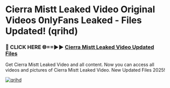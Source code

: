 # Cierra Mistt Leaked Video Original Videos 0nlyFans Leaked - Files Updated! (qrihd)

<h3>🔴 CLICK HERE 🌐==►► <a href="https://tinyurl.com/ms9xzufz" rel="nofollow">Cierra Mistt Leaked Video Updated Files</a></h3>

Get Cierra Mistt Leaked Video and all content. Now you can access all videos and pictures of Cierra Mistt Leaked Video. New Updated Files 2025!

[![qrihd](https://i.imgur.com/PQ7UWWw.gif)](https://tinyurl.com/ms9xzufz)
